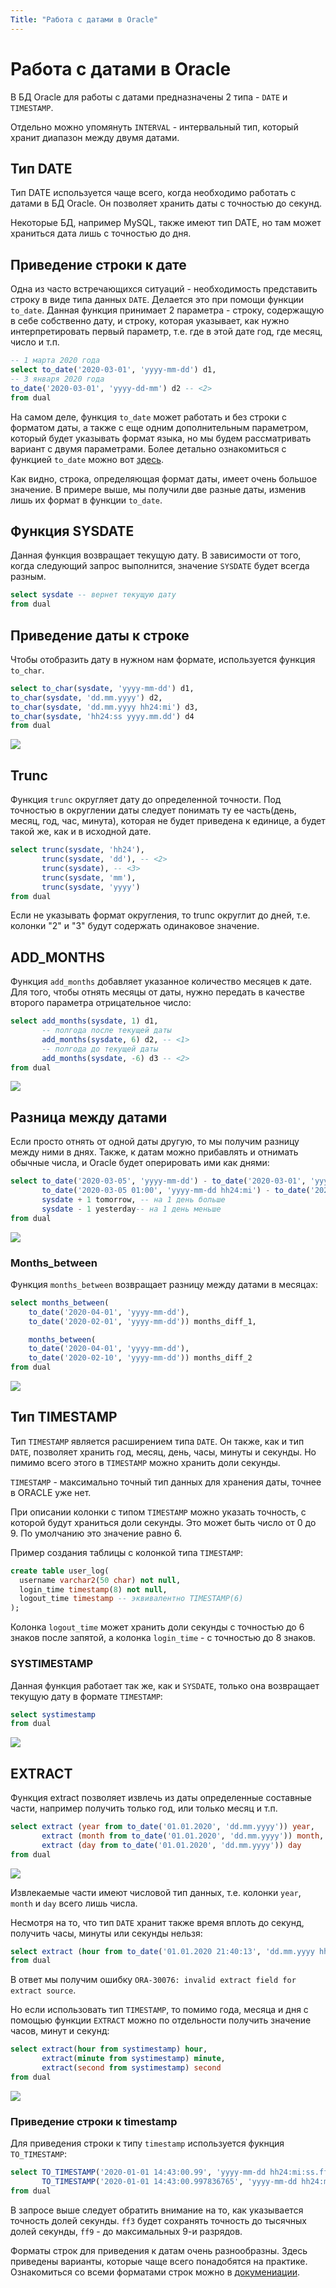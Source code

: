 ```yaml
---
Title: "Работа с датами в Oracle"
---
```


# Работа с датами в Oracle

В БД Oracle для работы с датами предназначены 2 типа - `DATE` и
`TIMESTAMP`.

Отдельно можно упомянуть `INTERVAL` - интервальный тип, который хранит
диапазон между двумя датами.

## Тип DATE

Тип DATE используется чаще всего, когда необходимо работать с датами в
БД Oracle. Он позволяет хранить даты с точностью до секунд.

Некоторые БД, например MySQL, также имеют тип DATE, но там может
храниться дата лишь с точностью до дня.

## Приведение строки к дате

Одна из часто встречающихся ситуаций - необходимость представить строку
в виде типа данных `DATE`. Делается это при помощи функции `to_date`.
Данная функция принимает 2 параметра - строку, содержащую в себе
собственно дату, и строку, которая указывает, как нужно интерпретировать
первый параметр, т.е. где в этой дате год, где месяц, число и т.п.

```sql
-- 1 марта 2020 года
select to_date('2020-03-01', 'yyyy-mm-dd') d1,
-- 3 января 2020 года
to_date('2020-03-01', 'yyyy-dd-mm') d2 -- <2>
from dual
```

На самом деле, функция `to_date` может работать и без строки с форматом
даты, а также с еще одним дополнительным параметром, который будет
указывать формат языка, но мы будем рассматривать вариант с двумя
параметрами. Более детально ознакомиться с функцией `to_date` можно вот
[здесь](https://docs.oracle.com/cd/B19306_01/server.102/b14200/functions183.htm).

Как видно, строка, определяющая формат даты, имеет очень большое
значение. В примере выше, мы получили две разные даты, изменив лишь их
формат в функции `to_date`.

## Функция SYSDATE

Данная функция возвращает текущую дату. В зависимости от того, когда
следующий запрос выполнится, значение `SYSDATE` будет всегда разным.

```sql
select sysdate -- вернет текущую дату
from dual
```

## Приведение даты к строке

Чтобы отобразить дату в нужном нам формате, используется функция
`to_char`.

```sql
select to_char(sysdate, 'yyyy-mm-dd') d1,
to_char(sysdate, 'dd.mm.yyyy') d2,
to_char(sysdate, 'dd.mm.yyyy hh24:mi') d3,
to_char(sysdate, 'hh24:ss yyyy.mm.dd') d4
from dual
```

![](/img/10_dates/dates_to_char.png)

## Trunc

Функция `trunc` округляет дату до определенной точности. Под точностью в
округлении даты следует понимать ту ее часть(день, месяц, год, час,
минута), которая не будет приведена к единице, а будет такой же, как и в
исходной дате.

```sql
select trunc(sysdate, 'hh24'),
       trunc(sysdate, 'dd'), -- <2>
       trunc(sysdate), -- <3>
       trunc(sysdate, 'mm'),
       trunc(sysdate, 'yyyy')
from dual
```

Если не указывать формат округления, то trunc округлит до дней, т.е.
колонки "2" и "3" будут содержать одинаковое значение.

## ADD_MONTHS

Функция `add_months` добавляет указанное количество месяцев к дате. Для
того, чтобы отнять месяцы от даты, нужно передать в качестве второго
параметра отрицательное число:

```sql
select add_months(sysdate, 1) d1,
       -- полгода после текущей даты
       add_months(sysdate, 6) d2, -- <1>
       -- полгода до текущей даты
       add_months(sysdate, -6) d3 -- <2>
from dual
```

![](/img/10_dates/add_months.png)

## Разница между датами

Если просто отнять от одной даты другую, то мы получим разницу между
ними в днях. Также, к датам можно прибавлять и отнимать обычные числа, и
Oracle будет оперировать ими как днями:

```sql
select to_date('2020-03-05', 'yyyy-mm-dd') - to_date('2020-03-01', 'yyyy-mm-dd') a,
       to_date('2020-03-05 01:00', 'yyyy-mm-dd hh24:mi') - to_date('2020-03-05', 'yyyy-mm-dd')  b,
       sysdate + 1 tomorrow, -- на 1 день большe
       sysdate - 1 yesterday-- на 1 день меньше
from dual
```

![](/img/10_dates/dates_days.png)

### Months_between

Функция `months_between` возвращает разницу между датами в месяцах:

```sql
select months_between(
    to_date('2020-04-01', 'yyyy-mm-dd'),
    to_date('2020-02-01', 'yyyy-mm-dd')) months_diff_1,

    months_between(
    to_date('2020-04-01', 'yyyy-mm-dd'),
    to_date('2020-02-10', 'yyyy-mm-dd')) months_diff_2
from dual
```

![](/img/10_dates/months_between.png)

## Тип TIMESTAMP

Тип `TIMESTAMP` является расширением типа `DATE`. Он также, как и тип
`DATE`, позволяет хранить год, месяц, день, часы, минуты и секунды. Но
пимимо всего этого в `TIMESTAMP` можно хранить доли секунды.

`TIMESTAMP` - максимально точный тип данных для хранения даты, точнее в
ORACLE уже нет.

При описании колонки с типом `TIMESTAMP` можно указать точность, с
которой будут храниться доли секунды. Это может быть число от 0 до 9. По
умолчанию это значение равно 6.

Пример создания таблицы с колонкой типа `TIMESTAMP`:

```sql
create table user_log(
  username varchar2(50 char) not null,
  login_time timestamp(8) not null,
  logout_time timestamp -- эквивалентно TIMESTAMP(6)
);
```

Колонка `logout_time` может хранить доли секунды с точностью до 6 знаков
после запятой, а колонка `login_time` - с точностью до 8 знаков.

### SYSTIMESTAMP

Данная функция работает так же, как и `SYSDATE`, только она возвращает
текущую дату в формате `TIMESTAMP`:

```sql
select systimestamp
from dual
```

![](/img/10_dates/systimestamp.png)

## EXTRACT

Функция extract позволяет извлечь из даты определенные составные части,
например получить только год, или только месяц и т.п.

```sql
select extract (year from to_date('01.01.2020', 'dd.mm.yyyy')) year,
       extract (month from to_date('01.01.2020', 'dd.mm.yyyy')) month,
       extract (day from to_date('01.01.2020', 'dd.mm.yyyy')) day
from dual
```

![](/img/10_dates/extract_1.png)

Извлекаемые части имеют числовой тип данных, т.е. колонки `year`,
`month` и `day` всего лишь числа.

Несмотря на то, что тип `DATE` хранит также время вплоть до секунд,
получить часы, минуты или секунды нельзя:

```sql
select extract (hour from to_date('01.01.2020 21:40:13', 'dd.mm.yyyy hh24:mi:ss'))
from dual
```

В ответ мы получим ошибку
`ORA-30076: invalid extract field for extract source`.

Но если использовать тип `TIMESTAMP`, то помимо года, месяца и дня с
помощью функции `EXTRACT` можно по отдельности получить значение часов,
минут и секунд:

```sql
select extract(hour from systimestamp) hour,
       extract(minute from systimestamp) minute,
       extract(second from systimestamp) second
from dual
```

![](/img/10_dates/extract_2.png)

### Приведение строки к timestamp

Для приведения строки к типу `timestamp` используется фукнция
`TO_TIMESTAMP`:

```sql
select TO_TIMESTAMP('2020-01-01 14:43:00.99', 'yyyy-mm-dd hh24:mi:ss.ff') d1,
       TO_TIMESTAMP('2020-01-01 14:43:00.997836765', 'yyyy-mm-dd hh24:mi:ss.ff9') d2
from dual
```

В запросе выше следует обратить внимание на то, как указывается точность
долей секунды. `ff3` будет сохранять точность до тысячных долей секунды,
`ff9` - до максимальных 9-и разрядов.

Форматы строк для приведения к датам очень разнообразны. Здесь приведены
варианты, которые чаще всего понадобятся на практике. Ознакомиться со
всеми форматами строк можно в
[докумениации](https://docs.oracle.com/cd/B19306_01/server.102/b14200/sql_elements004.htm#i34924).
